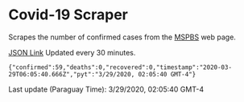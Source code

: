 # Covid-19 Scraper

Scrapes the number of confirmed cases from the [MSPBS](https://www.mspbs.gov.py/covid-19.php) web page.

[JSON Link](https://jmayalag.github.io/covid19-scrape/cases.json)
Updated every 30 minutes.
```
{"confirmed":59,"deaths":0,"recovered":0,"timestamp":"2020-03-29T06:05:40.666Z","pyt":"3/29/2020, 02:05:40 GMT-4"}
```
Last update (Paraguay Time): 3/29/2020, 02:05:40 GMT-4